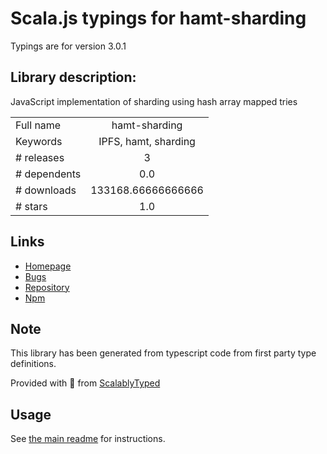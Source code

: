 
# Scala.js typings for hamt-sharding

Typings are for version 3.0.1

## Library description:
JavaScript implementation of sharding using hash array mapped tries

|                    |                 |
| ------------------ | :-------------: |
| Full name          | hamt-sharding |
| Keywords           | IPFS, hamt, sharding |
| # releases         | 3 |
| # dependents       | 0.0 |
| # downloads        | 133168.66666666666 |
| # stars            | 1.0 |

## Links
- [Homepage](https://github.com/ipfs/js-hamt-sharding#readme)
- [Bugs](https://github.com/ipfs/js-hamt-sharding/issues)
- [Repository](https://github.com/ipfs/js-hamt-sharding)
- [Npm](https://www.npmjs.com/package/hamt-sharding)
    


## Note
This library has been generated from typescript code from first party type definitions.

Provided with :purple_heart: from [ScalablyTyped](https://github.com/oyvindberg/ScalablyTyped)

## Usage
See [the main readme](../../readme.md) for instructions.


